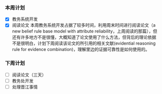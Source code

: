 ### 本周计划
- [X] 教务系统开发
- [X] 阅读论文
本周教务系统开发占据了较多时间，利用周末时间进行阅读论文（a new belief rule base model with attribute reliability，上周阅读的那篇），但还有许多地方不是很懂，大概知道了论文使用了什么方法，但背后的理论依据不是很明白，计划下周阅读该论文的所引用的相关文献(evidential reasoning rule for evidence combination)，理解里边的证据可靠性是如何使用的。
### 下周计划
- [ ] 阅读论文（三天）
- [ ] 教务处开发
- [ ] 处理晋江事情
